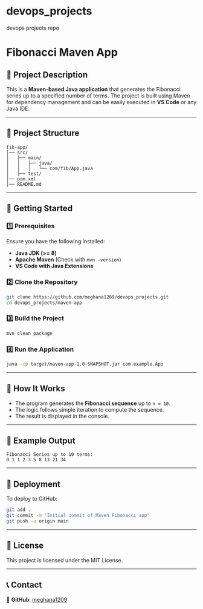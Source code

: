 # devops_projects
devops projects repo 





# Fibonacci Maven App

## 📌 Project Description
This is a **Maven-based Java application** that generates the Fibonacci series up to a specified number of terms. The project is built using Maven for dependency management and can be easily executed in **VS Code** or any Java IDE.

---

## 📁 Project Structure
```
fib-app/
│── src/
│   ├── main/
│   │   ├── java/
│   │   │   └── com/fib/App.java
│   ├── test/
│── pom.xml
│── README.md
```

---

## 🚀 Getting Started

### **1️⃣ Prerequisites**
Ensure you have the following installed:
- **Java JDK (>= 8)**
- **Apache Maven** (Check with `mvn -version`)
- **VS Code with Java Extensions**

### **2️⃣ Clone the Repository**
```sh
git clone https://github.com/meghana1209/devops_projects.git
cd devops_projects/maven-app
```

### **3️⃣ Build the Project**
```sh
mvn clean package
```

### **4️⃣ Run the Application**
```sh
java -cp target/maven-app-1.0-SNAPSHOT.jar com.example.App
```

---

## 🔧 How It Works
- The program generates the **Fibonacci sequence** up to `n = 10`.
- The logic follows simple iteration to compute the sequence.
- The result is displayed in the console.

---

## 📜 Example Output
```
Fibonacci Series up to 10 terms:
0 1 1 2 3 5 8 13 21 34
```

---

## 📌 Deployment
To deploy to GitHub:
```sh
git add .
git commit -m "Initial commit of Maven Fibonacci app"
git push -u origin main
```

---

## 📄 License
This project is licensed under the MIT License.

---

## 📞 Contact
🔹 **GitHub**: [meghana1209](https://github.com/meghana1209)



